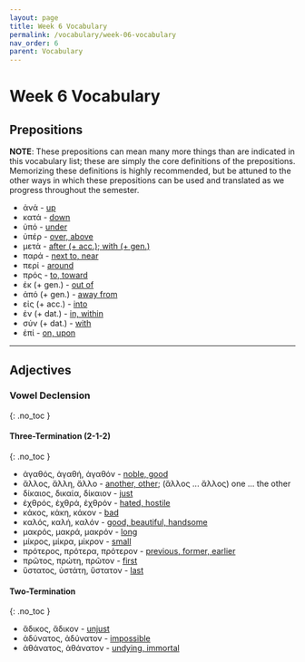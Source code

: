 ```yaml
---
layout: page
title: Week 6 Vocabulary
permalink: /vocabulary/week-06-vocabulary
nav_order: 6
parent: Vocabulary
---
```


# Week 6 Vocabulary

## Prepositions

**NOTE**: These prepositions can mean many more things than are indicated in this vocabulary list; these are simply the core definitions of the prepositions. Memorizing these definitions is highly recommended, but be attuned to the other ways in which these prepositions can be used and translated as we progress throughout the semester.

* ἀνά - [up](https://logeion.uchicago.edu/ἀνά)
* κατά - [down](https://logeion.uchicago.edu/κατά)
* ὑπό - [under](https://logeion.uchicago.edu/ὑπό)
* ὑπέρ - [over, above](https://logeion.uchicago.edu/ὑπέρ)
* μετά - [after (+ acc.); with (+ gen.)](https://logeion.uchicago.edu/μετά)
* παρά - [next to, near](https://logeion.uchicago.edu/παρά)
* περί - [around](https://logeion.uchicago.edu/περί)
* πρός - [to, toward](https://logeion.uchicago.edu/πρός)
* ἐκ (+ gen.) - [out of](https://logeion.uchicago.edu/ἐκ)
* ἀπό (+ gen.) - [away from](https://logeion.uchicago.edu/ἀπό)
* εἰς (+ acc.) - [into](https://logeion.uchicago.edu/εἰς)
* ἐν (+ dat.) - [in, within](https://logeion.uchicago.edu/ἐν)
* σύν (+ dat.) - [with](https://logeion.uchicago.edu/σύν)
* ἐπί - [on, upon](https://logeion.uchicago.edu/ἐπί)

***

## Adjectives

### Vowel Declension
{: .no_toc }

#### Three-Termination (2-1-2)
{: .no_toc }
* ἀγαθός, ἀγαθή, ἀγαθόν - [noble, good](https://logeion.uchicago.edu/ἀγαθός)
* ἄλλος, ἄλλη, ἄλλο - [another, other](https://logeion.uchicago.edu/ἄλλος); (ἄλλος ... ἄλλος) one ... the other
* δίκαιος, δικαία, δίκαιον - [just](https://logeion.uchicago.edu/δίκαιος)
* ἐχθρός, ἐχθρά, ἐχθρόν - [hated, hostile](https://logeion.uchicago.edu/ἐχθρός)
* κάκος, κάκη, κάκον - [bad](https://logeion.uchicago.edu/κάκος)
* καλός, καλή, καλόν - [good, beautiful, handsome](https://logeion.uchicago.edu/καλός)
* μακρός, μακρά, μακρόν - [long](https://logeion.uchicago.edu/μακρός)
* μίκρος, μίκρα, μίκρον - [small](https://logeion.uchicago.edu/μίκρος)
* πρότερος, πρότερα, πρότερον - [previous, former, earlier](https://logeion.uchicago.edu/πρότερος)
* πρῶτος, πρώτη, πρῶτον - [first](https://logeion.uchicago.edu/πρῶτος)
* ὕστατος, ὑστάτη, ὕστατον - [last](https://logeion.uchicago.edu/ὕστατος)

#### Two-Termination
{: .no_toc }
* ἄδικος, ἄδικον - [unjust](https://logeion.uchicago.edu/ἄδικος)
* ἀδύνατος, ἀδύνατον - [impossible](https://logeion.uchicago.edu/ἀδύνατος)
* ἀθάνατος, ἀθάνατον - [undying, immortal](https://logeion.uchicago.edu/ἀθάνατος)


